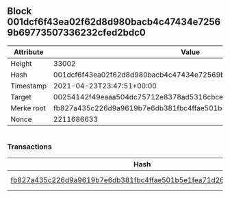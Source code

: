 ## Block 001dcf6f43ea02f62d8d980bacb4c47434e72569b69773507336232cfed2bdc0

Attribute | Value
--- | ---
Height | 33002
Hash | 001dcf6f43ea02f62d8d980bacb4c47434e72569b69773507336232cfed2bdc0
Timestamp | 2021-04-23T23:47:51+00:00
Target | 00254142f49eaaa504dc75712e8378ad5316cbcead634704b3734b6271167cc4
Merke root | fb827a435c226d9a9619b7e6db381fbc4ffae501b5e1fea71d2613474e16fc1c
Nonce | 2211686633

```

```

### Transactions

Hash | Amount
--- | ---
[fb827a435c226d9a9619b7e6db381fbc4ffae501b5e1fea71d2613474e16fc1c](fb827a435c226d9a9619b7e6db381fbc4ffae501b5e1fea71d2613474e16fc1c.md) | 10.00000000 SKEPTI 
